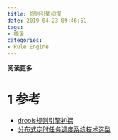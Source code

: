 ```yaml
---
title: 规则引擎初探
date: 2019-04-23 09:46:51
tags: 
- 摘录
categories: 
- Rule Engine
---
```


**阅读更多**

<!--more-->

# 1 参考

* [drools规则引擎初探](https://www.cnblogs.com/yuebintse/p/5767996.html)
* [分布式定时任务调度系统技术选型](https://www.cnblogs.com/davidwang456/p/9057839.html)
